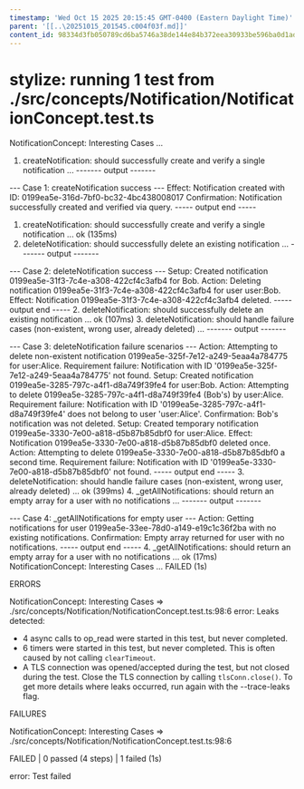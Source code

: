 ```yaml
---
timestamp: 'Wed Oct 15 2025 20:15:45 GMT-0400 (Eastern Daylight Time)'
parent: '[[..\20251015_201545.c004f03f.md]]'
content_id: 98334d3fb050789cd6ba5746a38de144e84b372eea30933be596ba0d1ad78489
---
```


# stylize: running 1 test from ./src/concepts/Notification/NotificationConcept.test.ts

NotificationConcept: Interesting Cases ...

1. createNotification: should successfully create and verify a single notification ...
   \------- output -------

\--- Case 1: createNotification success ---
Effect: Notification created with ID: 0199ea5e-316d-7bf0-bc32-4bc438008017
Confirmation: Notification successfully created and verified via query.
\----- output end -----

1. createNotification: should successfully create and verify a single notification ... ok (135ms)
2. deleteNotification: should successfully delete an existing notification ...
   \------- output -------

\--- Case 2: deleteNotification success ---
Setup: Created notification 0199ea5e-31f3-7c4e-a308-422cf4c3afb4 for Bob.
Action: Deleting notification 0199ea5e-31f3-7c4e-a308-422cf4c3afb4 for user user:Bob.
Effect: Notification 0199ea5e-31f3-7c4e-a308-422cf4c3afb4 deleted.
\----- output end -----
2\. deleteNotification: should successfully delete an existing notification ... ok (107ms)
3\. deleteNotification: should handle failure cases (non-existent, wrong user, already deleted) ...
\------- output -------

\--- Case 3: deleteNotification failure scenarios ---
Action: Attempting to delete non-existent notification 0199ea5e-325f-7e12-a249-5eaa4a784775 for user:Alice.
Requirement failure: Notification with ID '0199ea5e-325f-7e12-a249-5eaa4a784775' not found.
Setup: Created notification 0199ea5e-3285-797c-a4f1-d8a749f39fe4 for user:Bob.
Action: Attempting to delete 0199ea5e-3285-797c-a4f1-d8a749f39fe4 (Bob's) by user:Alice.
Requirement failure: Notification with ID '0199ea5e-3285-797c-a4f1-d8a749f39fe4' does not belong to user 'user:Alice'.
Confirmation: Bob's notification was not deleted.
Setup: Created temporary notification 0199ea5e-3330-7e00-a818-d5b87b85dbf0 for user:Alice.
Effect: Notification 0199ea5e-3330-7e00-a818-d5b87b85dbf0 deleted once.
Action: Attempting to delete 0199ea5e-3330-7e00-a818-d5b87b85dbf0 a second time.
Requirement failure: Notification with ID '0199ea5e-3330-7e00-a818-d5b87b85dbf0' not found.
\----- output end -----
3\. deleteNotification: should handle failure cases (non-existent, wrong user, already deleted) ... ok (399ms)
4\. \_getAllNotifications: should return an empty array for a user with no notifications ...
\------- output -------

\--- Case 4: \_getAllNotifications for empty user ---
Action: Getting notifications for user 0199ea5e-33ee-78d0-a149-e19c1c36f2ba with no existing notifications.
Confirmation: Empty array returned for user with no notifications.
\----- output end -----
4\. \_getAllNotifications: should return an empty array for a user with no notifications ... ok (17ms)
NotificationConcept: Interesting Cases ... FAILED (1s)

ERRORS

NotificationConcept: Interesting Cases => ./src/concepts/Notification/NotificationConcept.test.ts:98:6
error: Leaks detected:

* 4 async calls to op\_read were started in this test, but never completed.
* 6 timers were started in this test, but never completed. This is often caused by not calling `clearTimeout`.
* A TLS connection was opened/accepted during the test, but not closed during the test. Close the TLS connection by calling `tlsConn.close()`.
  To get more details where leaks occurred, run again with the --trace-leaks flag.

FAILURES

NotificationConcept: Interesting Cases => ./src/concepts/Notification/NotificationConcept.test.ts:98:6

FAILED | 0 passed (4 steps) | 1 failed (1s)

error: Test failed
